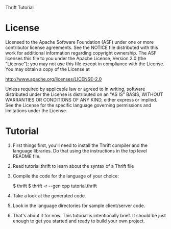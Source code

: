 Thrift Tutorial

License
=======

Licensed to the Apache Software Foundation (ASF) under one
or more contributor license agreements. See the NOTICE file
distributed with this work for additional information
regarding copyright ownership. The ASF licenses this file
to you under the Apache License, Version 2.0 (the
"License"); you may not use this file except in compliance
with the License. You may obtain a copy of the License at

  http://www.apache.org/licenses/LICENSE-2.0

Unless required by applicable law or agreed to in writing,
software distributed under the License is distributed on an
"AS IS" BASIS, WITHOUT WARRANTIES OR CONDITIONS OF ANY
KIND, either express or implied. See the License for the
specific language governing permissions and limitations
under the License.

Tutorial
========

1) First things first, you'll need to install the Thrift compiler and the
   language libraries. Do that using the instructions in the top level
   README file.
  
2) Read tutorial.thrift to learn about the syntax of a Thrift file

3) Compile the code for the language of your choice:

     $ thrift
     $ thrift -r --gen cpp tutorial.thrift

4) Take a look at the generated code.

5) Look in the language directories for sample client/server code.

6) That's about it for now. This tutorial is intentionally brief. It should be
   just enough to get you started and ready to build your own project.
